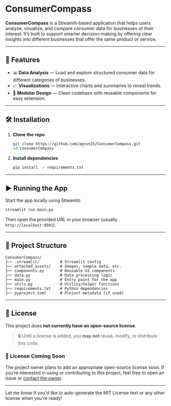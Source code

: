 # ConsumerCompass

**ConsumerCompass** is a Streamlit-based application that helps users analyze, visualize, and compare consumer data for businesses of their interest. It’s built to support smarter decision-making by offering clear insights into different businesses that offer the same product or service.

---

## 🚀 Features

- 📊 **Data Analysis** — Load and explore structured consumer data for different categories of businesses.
- 📈 **Visualizations** — Interactive charts and summaries to reveal trends.
- 🧩 **Modular Design** — Clean codebase with reusable components for easy extension.

---

## 🛠️ Installation

1. **Clone the repo**
   ```bash
   git clone https://github.com/agnsn25/ConsumerCompass.git
   cd ConsumerCompass
   ```

2. **Install dependencies**
   ```bash
   pip install -r requirements.txt
   ```

---

## ▶️ Running the App

Start the app locally using Streamlit:

```bash
streamlit run main.py
```

Then open the provided URL in your browser (usually `http://localhost:8501`).

---

## 📁 Project Structure

```
ConsumerCompass/
├── .streamlit/         # Streamlit config
├── attached_assets/    # Images, sample data, etc.
├── components.py       # Reusable UI components
├── data.py             # Data processing logic
├── main.py             # Entry point for the app
├── utils.py            # Utility/helper functions
├── requirements.txt    # Python dependencies
├── pyproject.toml      # Project metadata (if used)
```

---

## 📌 License

This project does **not currently have an open-source license**.

> 🔒 Until a license is added, you **may not** reuse, modify, or distribute this code.

### 📝 License Coming Soon

The project owner plans to add an appropriate open-source license soon. If you’re interested in using or contributing to this project, feel free to open an issue or [contact the owner](https://github.com/agnsn25).

---

Let me know if you'd like to auto-generate the MIT License text or any other license when you're ready!
